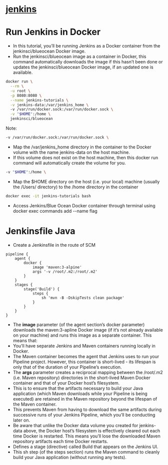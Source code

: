 # [jenkins](https://jenkins.io/doc/tutorials/)

# Run Jenkins in Docker
- In this tutorial, you’ll be running Jenkins as a Docker container from the jenkinsci/blueocean Docker image.
- Run the jenkinsci/blueocean image as a container in Docker, this command automatically downloads the image if this hasn’t been done or updates the jenkinsci/blueocean Docker image, if an updated one is available.
```bash
docker run \
  --rm \
  -u root \
  -p 8080:8080 \
  --name jenkins-tutorials \
  -v jenkins-data:/var/jenkins_home \ 
  -v /var/run/docker.sock:/var/run/docker.sock \
  -v "$HOME":/home \ 
  jenkinsci/blueocean
```
Note:
```bash
-v /var/run/docker.sock:/var/run/docker.sock \
```
- Map the /var/jenkins_home directory in the container to the Docker volume with the name jenkins-data on the host machine.
- If this volume does not exist on the host machine, then this docker run command will automatically create the volume for you.
```bash
-v "$HOME":/home \ 
```
- Map the $HOME directory on the host (i.e. your local) machine (usually the /Users/<your-username> directory) to the /home directory in the container
```bash
docker exec -it jenkins-tutorials bash
```
- Access Jenkins/Blue Ocean Docker container through terminal using docker exec commands add --name flag

# Jenkinsfile Java
- Create a Jenkinsfile in the route of SCM
```
pipeline {
    agent {
        docker {
            image 'maven:3-alpine' 
            args '-v /root/.m2:/root/.m2' 
        }
    }
    stages {
        stage('Build') { 
            steps {
                sh 'mvn -B -DskipTests clean package' 
            }
        }
    }
}
```
- The **image** parameter (of the agent section’s docker parameter) downloads the maven:3-apline Docker image (if it’s not already available on your machine) and runs this image as a separate container. This means that:
- You’ll have separate Jenkins and Maven containers running locally in Docker.
- The Maven container becomes the agent that Jenkins uses to run your Pipeline project. However, this container is short-lived - its lifespan is only that of the duration of your Pipeline’s execution.
- The **args** parameter creates a reciprocal mapping between the /root/.m2 (i.e. Maven repository) directories in the short-lived Maven Docker container and that of your Docker host’s filesystem. 
- This is to ensure that the artifacts necessary to build your Java application (which Maven downloads while your Pipeline is being executed) are retained in the Maven repository beyond the lifespan of the Maven container. 
- This prevents Maven from having to download the same artifacts during successive runs of your Jenkins Pipeline, which you’ll be conducting later on. 
- Be aware that unlike the Docker data volume you created for jenkins-data above, the Docker host’s filesystem is effectively cleared out each time Docker is restarted. This means you’ll lose the downloaded Maven repository artifacts each time Docker restarts.
- Defines a stage (directive) called Build that appears on the Jenkins UI.
- This sh step (of the steps section) runs the Maven command to cleanly build your Java application (without running any tests).
